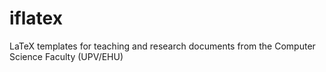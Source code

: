# iflatex
LaTeX templates for teaching and research documents from the Computer Science Faculty (UPV/EHU)
